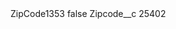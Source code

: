 <?xml version="1.0" encoding="UTF-8"?>
<CustomMetadata xmlns="http://soap.sforce.com/2006/04/metadata" xmlns:xsi="http://www.w3.org/2001/XMLSchema-instance" xmlns:xsd="http://www.w3.org/2001/XMLSchema">
    <label>ZipCode1353</label>
    <protected>false</protected>
    <values>
        <field>Zipcode__c</field>
        <value xsi:type="xsd:string">25402</value>
    </values>
</CustomMetadata>
